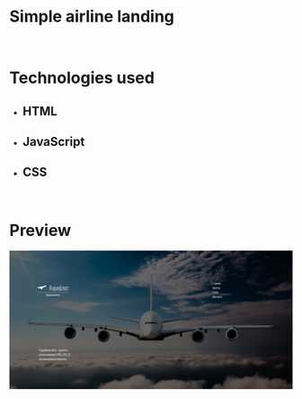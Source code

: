 # Simple airline landing

<br/>

# Technologies used
- ## HTML
- ## JavaScript
- ## CSS

<br/>

# Preview
![Preview](images/preview.png "Preview Image")